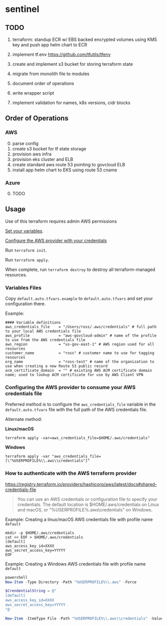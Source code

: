 # sentinel

## TODO

1) terraform: standup ECR w/ EBS backed encrypted volumes using KMS key and push app helm chart to ECR 

2) implement tf.env https://github.com/tfutils/tfenv

3) create and implement s3 bucket for storing terraform state

4) migrate from monolith file to modules

5) document order of operations

6) write wrapper script

7) implement validation for names, k8s versions, cidr blocks


## Order of Operations

### AWS

0) parse config
1) create s3 bucket for tf state storage
2) provision aws infra
3) provision eks cluster and ELB
4) create standard aws route 53 pointing to govcloud ELB
5) install app helm chart to EKS using route 53 cname


### Azure

0) TODO

## Usage
Use of this terraform requires admin AWS permissions

[Set your variables](#variables-files).

[Configure the AWS provider with your credentials](#configuring-the-aws-provider-to-consume-your-aws-credentials-file)

Run `terraform init`. 

Run `terraform apply`. 

When complete, run `terraform destroy` to destroy all terraform-managed resources.

### Variables Files
Copy `default.auto.tfvars.example` to `default.auto.tfvars` and set your configuration there.

Example:
```
#### Variable definitions
aws_credentials_file    = "/Users/ross/.aws/credentials" # full path to your local AWS credentials file
aws_profile             = "aws-govcloud-admin" # name of the profile to use from the AWS credentials file
aws_region              = "us-gov-east-1" # AWS region used for all resources
customer_name           = "ross" # customer name to use for tagging resources
org_name                = "ross-test" # name of the organization to use when creating a new Route 53 public record
acm_certificate_domain  = "" # existing AWS ACM certificate domain name; used to lookup ACM certificate for use by AWS Client VPN
```

### Configuring the AWS provider to consume your AWS credentials file

Preferred method is to configure the `aws_credentials_file` variable in the `default.auto.tfvars` file with the full path of the AWS credentials file. 

Alternate method:

**Linux/macOS**

`terraform apply -var=aws_credentials_file=$HOME/.aws/credentials"`

**Windows**

`terraform apply -var "aws_credentials_file=[\"%USERPROFILE%\\.aws\\credentials"]"`


### How to authenticate with the AWS terraform provider
https://registry.terraform.io/providers/hashicorp/aws/latest/docs#shared-credentials-file

> You can use an AWS credentials or configuration file to specify your credentials. The default location is $HOME/.aws/credentials on Linux and macOS, or "%USERPROFILE%\.aws\credentials" on Windows. 


Example: Creating a linux/macOS AWS credentials file with profile name `default`

```shell
mkdir -p $HOME/.aws/credentials
cat << EOF > $HOME/.aws/credentials
[default]
aws_access_key_id=XXXX
aws_secret_access_key=YYYYY
EOF
```


Example: Creating a Windows AWS credentials file with profile name `default`

```powershell
powershell
New-Item -Type Directory -Path "%USERPROFILE%\\.aws" -Force

$CrendentialString = @" 
[default]
aws_access_key_id=XXXX
aws_secret_access_key=YYYYY
"@

New-Item -ItemType File -Path "%USERPROFILE%\\.aws\\credentials" -Value $CredentialString
```
